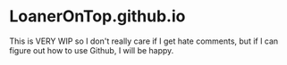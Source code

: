 # LoanerOnTop.github.io
This is VERY WIP so I don't really care if I get hate comments, but if I can figure out how to use Github, I will be happy. 
